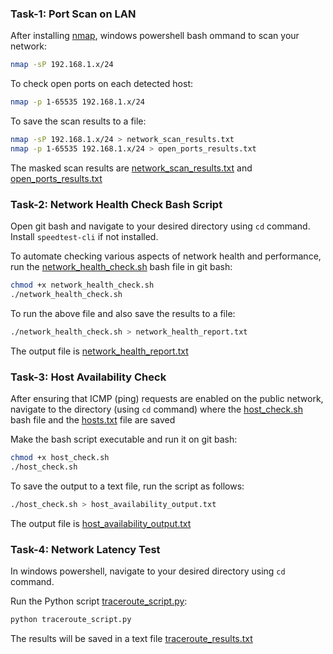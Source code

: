 ### Task-1: Port Scan on LAN
After installing [nmap](https://nmap.org/), windows powershell bash ommand to scan your network:
```bash
nmap -sP 192.168.1.x/24
```
To check open ports on each detected host:
```bash
nmap -p 1-65535 192.168.1.x/24
```
To save the scan results to a file:
```bash
nmap -sP 192.168.1.x/24 > network_scan_results.txt
nmap -p 1-65535 192.168.1.x/24 > open_ports_results.txt
```
The masked scan results are [network_scan_results.txt](https://github.com/atharva-mohite/Assignment-ML_Level-1/blob/fbf4aad80d1048c10ca72f04d67080a5e6f815ba/Ans-5%3A%20LAN%20Network%20Health%20Check%20Automation/network_scan_results.txt) and [open_ports_results.txt](https://github.com/atharva-mohite/Assignment-ML_Level-1/blob/7779e046685da1b8908d2dfe73697c2a37bbc689/Ans-5%3A%20LAN%20Network%20Health%20Check%20Automation/open_ports_results.txt)
### Task-2: Network Health Check Bash Script
Open git bash and navigate to your desired directory using ```cd``` command. Install ```speedtest-cli``` if not installed.

To automate checking various aspects of network health and performance, run the [network_health_check.sh](https://github.com/atharva-mohite/Assignment-ML_Level-1/blob/65d508d61cee2266a86fb2997f5734f280b9ff3b/Ans-5%3A%20LAN%20Network%20Health%20Check%20Automation/network_health_check.sh) bash file in git bash:
```bash
chmod +x network_health_check.sh
./network_health_check.sh
```
To run the above file and also save the results to a file:
```bash
./network_health_check.sh > network_health_report.txt
```
The output file is [network_health_report.txt](https://github.com/atharva-mohite/Assignment-ML_Level-1/blob/e3810234723c5f15ced072f0303d68d0f8ec2477/Ans-5%3A%20LAN%20Network%20Health%20Check%20Automation/network_health_report.txt)
### Task-3: Host Availability Check
After ensuring that ICMP (ping) requests are enabled on the public network, navigate to the directory (using ```cd``` command) where the [host_check.sh](https://github.com/atharva-mohite/Assignment-ML_Level-1/blob/bbdd948b65054f574384c06854a78d68f4fa5cf8/Ans-5%3A%20LAN%20Network%20Health%20Check%20Automation/host_check.sh) bash file and the [hosts.txt](https://github.com/atharva-mohite/Assignment-ML_Level-1/blob/bbdd948b65054f574384c06854a78d68f4fa5cf8/Ans-5%3A%20LAN%20Network%20Health%20Check%20Automation/hosts.txt) file are saved

Make the bash script executable and run it on git bash:
```bash
chmod +x host_check.sh
./host_check.sh
```
To save the output to a text file, run the script as follows:
```bash
./host_check.sh > host_availability_output.txt
```
The output file is [host_availability_output.txt](https://github.com/atharva-mohite/Assignment-ML_Level-1/blob/bbdd948b65054f574384c06854a78d68f4fa5cf8/Ans-5%3A%20LAN%20Network%20Health%20Check%20Automation/host_availability_output.txt)
### Task-4: Network Latency Test
In windows powershell, navigate to your desired directory using ```cd``` command.

Run the Python script [traceroute_script.py]():
```bash
python traceroute_script.py
```
The results will be saved in a text file [traceroute_results.txt]()
